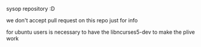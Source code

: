 sysop repository :D

we don't accept pull request on this repo just for info

for ubuntu users is necessary to have the libncurses5-dev to make the plive work
